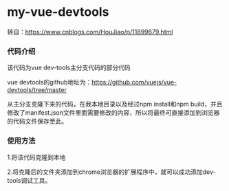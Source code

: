 # my-vue-devtools

转自：https://www.cnblogs.com/HouJiao/p/11899679.html  



### 代码介绍

该代码为vue dev-tools主分支代码的部分代码  

vue devtools的github地址为：https://github.com/vuejs/vue-devtools/tree/master    

从主分支克隆下来的代码，在我本地目录以及经过npm install和npm build，并且修改了manifest.json文件里面需要修改的内容，所以将最终可直接添加到浏览器的代码文件保存至此。   

### 使用方法

1.将该代码克隆到本地

2.将克隆后的文件夹添加到chrome浏览器的扩展程序中，就可以成功添加dev-tools调试工具。  

